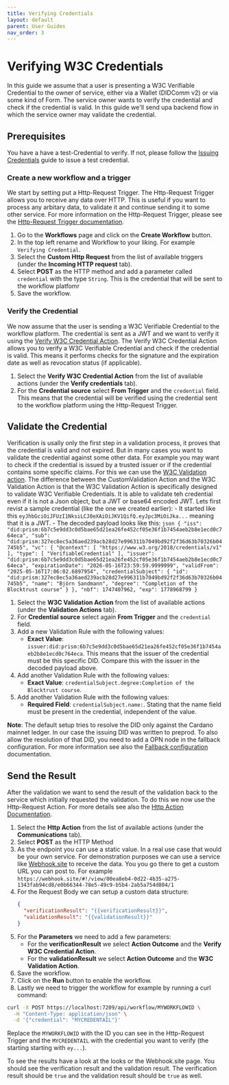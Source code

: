 ```yaml
---
title: Verifying Credentials
layout: default
parent: User Guides
nav_order: 3
---
```


# Verifying W3C Credentials
In this guide we assume that a user is presenting a W3C Verifiable Credential to the owner of service, either via a Wallet (DIDComm v2) or via some kind of Form. The service owner wants to verify the credential and check if the credential is valid. In this guide we'll send upa backend flow in which the service owner may validate the credential.

## Prerequisites
You have a have a test-Credential to verify. If not, please follow the [Issuing Credentials](../UserGuides/IssuingCredentials.md) guide to issue a test credential.


### Create a new workflow and a trigger
We start by setting put a Http-Request Trigger. The Http-Request Trigger allows you to receive any data over HTTP. This is useful if you want to process any arbitary data, to validate it and continue sending it to some other service. For more information on the Http-Request Trigger, please see the [Http-Request Trigger documentation](../Triggers/HttpTrigger.md).
1. Go to the **Workflows** page and click on the **Create Workflow** button.
2. In the top left rename and Workflow to your liking. For example `Verifying Credential`.
3. Select the **Custom Http Request** from the list of available triggers (under the **Incoming HTTP request** tab).
4. Select **POST** as the HTTP method and add a parameter called `credential` with the type `String`. This is the credential that will be sent to the workflow platfomr
5. Save the workflow.

### Verify the Credential
We now assume that the user is sending a W3C Verifiable Credential to the workflow platform. The credential is sent as a JWT and we want to verify it using the [Verify W3C Credential Action](../Actions/VerifyW3CCredentialAction.md). The Verify W3C Credential Action allows you to verify a W3C Verifiable Credential and check if the credential is valid. This means it performs checks for the signature and the expiration date as well as revocation status (if applicable).
1. Select the **Verify W3C Credential Action** from the list of available actions (under the **Verify credentials** tab).
2. For the **Credential source** select **From Trigger** and the `credential` field. This means that the credential will be verified using the credential sent to the workflow platform using the Http-Request Trigger.

## Validate the Credential
Verification is usally only the first step in a validation process, it proves that the credential is valid and not expired. But in many cases you want to validate the credential against some other data. For example you may want to check if the credential is issued by a trusted issuer or if the credential contains some specific claims. For this we can use the [W3C Validation action](../Actions/W3CValidationAction.md). The difference between the CustomValidation Action and the W3C Validation Action is that the W3C Validation Action is specifically designed to validate W3C Verifiable Credentials. It is able to validate teh credential even if it is not a Json object, but a JWT or base64 encoded JWT.
Lets first revist a sample credential (like the one we created earlier):
    - It started like this `eyJhbGciOiJFUzI1NksiLCJ0eXAiOiJKV1QifQ.eyJpc3MiOiJka...` meaning that it is a JWT.
    - The decoded payload looks like this:
     ```json
    {
      "iss": "did:prism:6b7c5e9dd3c0d5bae65d21ea26fe452cf05e36f1b7454aeb2b8e1ecd0c764eca",
      "sub": "did:prism:327ec8ec5a36aed239acb28d27e996311b7049bd92f2f36d63b70326b04745b5",
      "vc": {
        "@context": [
          "https://www.w3.org/2018/credentials/v1"
        ],
        "type": [
          "VerifiableCredential"
        ],
        "issuer": "did:prism:6b7c5e9dd3c0d5bae65d21ea26fe452cf05e36f1b7454aeb2b8e1ecd0c764eca",
        "expirationDate": "2026-05-16T23:59:59.9999999",
        "validFrom": "2025-05-16T17:06:02.6897954",
        "credentialSubject": {
          "id": "did:prism:327ec8ec5a36aed239acb28d27e996311b7049bd92f2f36d63b70326b04745b5",
          "name": "Björn Sandmann",
          "degree": "Completion of the Blocktrust course"
        }
      },
      "nbf": 1747407962,
      "exp": 1778968799
    }
     ```


1. Select the **W3C Validation Action** from the list of available actions (under the **Validation Actions** tab).
2. For **Credential source** select again **From Trigger** and the `credential` field. 
3. Add a new Validation Rule with the following values:
    - **Exact Value**: `issuer:did:prism:6b7c5e9dd3c0d5bae65d21ea26fe452cf05e36f1b7454aeb2b8e1ecd0c764eca`. This means that the issuer of the credential must be this specific DID. Compare this with the issuer in the decoded payload above.
4. Add another Validation Rule with the following values:
    - **Exact Value**: `credentialSubject.degree:Completion of the Blocktrust course`. 
5. Add another Validation Rule with the following values:
    - **Required Field**: `credentialSubject.name:`. Stating that the name field must be present in the credential, independent of the value.

**Note**: The default setup tries to resolve the DID only against the Cardano mainnet ledger. In our case the issuing DID was written to preprod. To also allow the resolution of that DID, you need to add a OPN node in the fallback configuration. For more information see also the [Fallback configuration](../Settings/Configuration.md) documentation.

## Send the Result
After the validation we want to send the result of the validation back to the service which initially requested the validation. To do this we now use the Http-Request Action. For more details see also the [Http Action Documentation](../Actions/HttpAction.md).
1. Select the **Http Action** from the list of available actions (under the **Communications** tab).
2. Select **POST** as the HTTP Method
3. As the endpoint you can use a static value. In a real use case that would be your own service. For demonstration purposes we can use a service like [Webhook.site](https://webhook.site) to receive the data. You you go there to get a custom URL you can post to. For example `https://webhook.site/#!/view/00ea8eb4-0d22-4b35-a275-1343fab94cd8/e0b66344-78e5-49c9-b5b4-2ab5a754d804/1`
4. For the Request Body we can setup a custom data structure:
    ```json
    {
      "verificationResult": "{{verificationResult}}",
      "validationResult": "{{validationResult}}"
    }
    ```
5. For the **Parameters** we need to add a few parameters:
    - For the **verificationResult** we select **Action Outcome** and the **Verify W3C Credential Action**. 
    - For the **validationResult** we select **Action Outcome** and the **W3C Validation Action**. 
6. Save the workflow.
7. Click on the **Run** button to enable the workflow.
8. Lastly we need to trigger the workflow for example by running a curl command:
```bash
curl -X POST https://localhost:7209/api/workflow/MYWORKFLOWID \
  -H "Content-Type: application/json" \
  -d '{"credential": "MYCREDENTAIL"}'
```
Replace the `MYWORKFLOWID` with the ID you can see in the Http-Request Trigger and the `MYCREDENTAIL` with the credential you want to verify (the starting starting with `ey...`).

To see the results have a look at the looks or the Webhook.site page. You should see the verification result and the validation result. The verification result should be `true` and the validation result should be `true` as well.